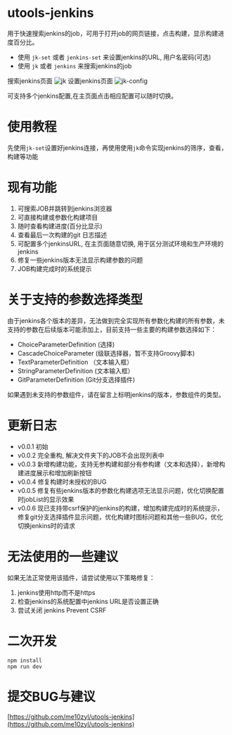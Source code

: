 # utools-jenkins

用于快速搜索jenkins的job，可用于打开job的网页链接，点击构建，显示构建进度百分比。

+ 使用 `jk-set` 或者 `jenkins-set` 来设置jenkins的URL, 用户名密码(可选)
+ 使用 `jk` 或者 `jenkins` 来搜索jenkins的job

搜索jenkins页面
![jk](https://ftp.bmp.ovh/imgs/2020/09/4b0c4ba5eba88ea2.png)
设置jenkins页面
![jk-config](https://ftp.bmp.ovh/imgs/2020/09/63035699b71fd30f.png)

可支持多个jenkins配置,在主页面点击相应配置可以随时切换。

# 使用教程

先使用`jk-set`设置好jenkins连接，再使用使用`jk`命令实现jenkins的筛序，查看，构建等功能

# 现有功能

1. 可搜索JOB并跳转到jenkins浏览器
2. 可直接构建或参数化构建项目
3. 随时查看构建进度(百分比显示)
4. 查看最后一次构建的git 日志描述
5. 可配置多个jenkinsURL, 在主页面随意切换, 用于区分测试环境和生产环境的jenkins
6. 修复一些jenkins版本无法显示构建参数的问题
7. JOB构建完成时的系统提示

# 关于支持的参数选择类型

由于jenkins各个版本的差异，无法做到完全实现所有参数化构建的所有参数，未支持的参数在后续版本可能添加上，目前支持一些主要的构建参数选择如下：
+ ChoiceParameterDefinition (选择)
+ CascadeChoiceParameter (级联选择器，暂不支持Groovy脚本)
+ TextParameterDefinition （文本输入框）
+ StringParameterDefinition (文本输入框）
+ GitParameterDefinition (Git分支选择插件)

如果遇到未支持的参数组件，请在留言上标明jenkins的版本，参数组件的类型。

# 更新日志

+ v0.0.1 初始
+ v0.0.2 完全重构, 解决文件夹下的JOB不会出现列表中
+ v0.0.3 新增构建功能，支持无参构建和部分有参构建（文本和选择），新增构建进度展示和增加刷新按钮
+ v0.0.4 修复构建时未授权的BUG
+ v0.0.5 修复有些jenkins版本的参数化构建选项无法显示问题，优化切换配置时jobList的显示效果
+ v0.0.6 现已支持带csrf保护的jenkins的构建，增加构建完成时的系统提示，修复git分支选择插件显示问题，优化构建时图标问题和其他一些BUG，优化切换jenkins时的请求

# 无法使用的一些建议

如果无法正常使用该插件，请尝试使用以下策略修复：

1. jenkins使用http而不是https
2. 检查jenkins的系统配置中jenkins URL是否设置正确
3. 尝试关闭 jenkins Prevent CSRF


# 二次开发

```
npm install
npm run dev
```

# 提交BUG与建议

[https://github.com/me10zyl/utools-jenkins](https://github.com/me10zyl/utools-jenkins)
